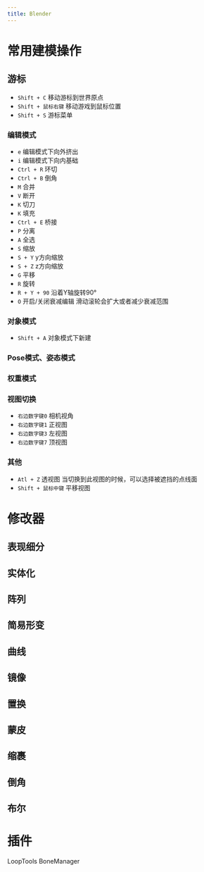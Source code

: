 ```yaml
---
title: Blender
---
```

# 常用建模操作
## 游标
- `Shift + C` 移动游标到世界原点
- `Shift + 鼠标右键` 移动游戏到鼠标位置
- `Shift + S` 游标菜单

### 编辑模式
- `e` 编辑模式下向外挤出
- `i` 编辑模式下向内基础
- `Ctrl + R` 环切
- `Ctrl + B` 倒角
- `M` 合并
- `V` 断开
- `K` 切刀
- `K` 填充
- `Ctrl + E` 桥接
- `P` 分离
- `A` 全选
- `S` 缩放
- `S + Y` y方向缩放
- `S + Z` z方向缩放
- `G` 平移
- `R` 旋转
- `R + Y + 90` 沿着Y轴旋转90°
- `O` 开启/关闭衰减编辑 滑动滚轮会扩大或者减少衰减范围

### 对象模式
- `Shift + A` 对象模式下新建

### Pose模式、姿态模式
### 权重模式

### 视图切换
- `右边数字键0` 相机视角
- `右边数字键1` 正视图
- `右边数字键3` 左视图
- `右边数字键7` 顶视图

### 其他
- `Atl + Z` 透视图 当切换到此视图的时候，可以选择被遮挡的点线面
- `Shift + 鼠标中键` 平移视图

# 修改器
## 表现细分
## 实体化
## 阵列
## 简易形变
## 曲线
## 镜像
## 置换
## 蒙皮
## 缩裹
## 倒角
## 布尔

# 插件
LoopTools
BoneManager